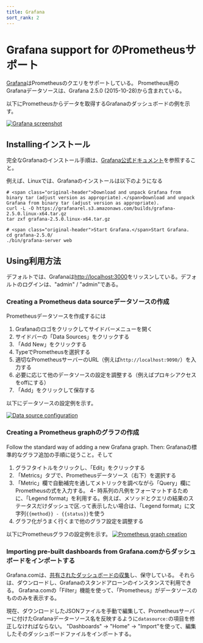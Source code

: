 ```yaml
---
title: Grafana
sort_rank: 2
---
```


# Grafana<span class="original-header"> support for </span>のPrometheusサポート

[Grafana](http://grafana.org/)はPrometheusのクエリをサポートしている。
Prometheus用のGrafanaデータソースは、Grafana 2.5.0 (2015-10-28)から含まれている。

以下にPrometheusからデータを取得するGrafanaのダッシュボードの例を示す。

[![Grafana screenshot](/assets/grafana_prometheus.png)](/assets/grafana_prometheus.png)

## <span class="original-header">Installing</span>インストール

完全なGrafanaのインストール手順は、[Grafana公式ドキュメント](http://docs.grafana.org/installation/)を参照すること。

例えば、Linuxでは、Grafanaのインストールは以下のようになる

```bash-lang
# <span class="original-header">Download and unpack Grafana from binary tar (adjust version as appropriate).</span>Download and unpack Grafana from binary tar (adjust version as appropriate).
curl -L -O https://grafanarel.s3.amazonaws.com/builds/grafana-2.5.0.linux-x64.tar.gz
tar zxf grafana-2.5.0.linux-x64.tar.gz

# <span class="original-header">Start Grafana.</span>Start Grafana.
cd grafana-2.5.0/
./bin/grafana-server web
```

## <span class="original-header">Using</span>利用方法

デフォルトでは、Grafanaは[http://localhost:3000](http://localhost:3000)をリッスンしている。デフォルトのログインは、"admin" / "admin"である。

### <span class="original-header">Creating a </span>Prometheus<span class="original-header"> data source</span>データソースの作成

Prometheusデータソースを作成するには

1. Grafanaのロゴをクリックしてサイドバーメニューを開く
2. サイドバーの「Data Sources」をクリックする
3. 「Add New」をクリックする
4. TypeでPrometheusを選択する
5. 適切なPrometheusサーバーのURL（例えば`http://localhost:9090/`）を入力する
6. 必要に応じて他のデータソースの設定を調整する（例えばプロキシアクセスをoffにする）
7. 「Add」をクリックして保存する

以下にデータソースの設定例を示す。

[![Data source configuration](/assets/grafana_configuring_datasource.png)](/assets/grafana_configuring_datasource.png)

### <span class="original-header">Creating a </span>Prometheus<span class="original-header"> graph</span>のグラフの作成

Follow the standard way of adding a new Grafana graph. Then:
Grafanaの標準的なグラフ追加の手順に従うこと。そして

1. グラフタイトルをクリックし、「Edit」をクリックする
2. 「Metrics」タブで、Prometheusデータソース（右下）を選択する
3. 「Metric」欄で自動補完を通してメトリックを調べながら「Query」欄にPrometheusの式を入力する。
4- 時系列の凡例をフォーマットするために、「Legend format」を利用する。例えば、メソッドとクエリの結果のステータスだけダッシュで区.って表示したい場合は、「Legend format」に文字列`{{method}} - {{status}}`を使う
5. グラフ化がうまく行くまで他のグラフ設定を調整する

以下にPrometheusグラフの設定例を示す。
[![Prometheus graph creation](/assets/grafana_qps_graph.png)](/assets/grafana_qps_graph.png)

### <span class="original-header">Importing pre-built dashboards from </span>Grafana.comからダッシュボードをインポートする

Grafana.comは、[共有されたダッシュボードの収集](https://grafana.com/dashboards)し、保守している。
それらは、ダウンロードし、Grafanaのスタンドアローンのインスタンスで利用できる。
Grafana.comの「Filter」機能を使って、「Prometheus」がデータソースのもののみを表示する。

現在、ダウンロードしたJSONファイルを手動で編集して、Prometheusサーバーに付けたGrafanaデーターソース名を反映するように`datasource:`の項目を修正しなければならない。
"Dashboards" → "Home" → "Import"を使って、編集したそのダッシュボードファイルをインポートする。